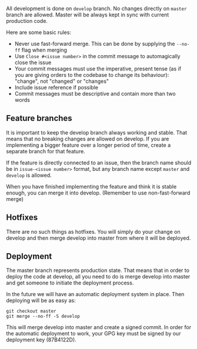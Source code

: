 All development is done on `develop` branch. No changes directly on `master`
branch are allowed. Master will be always kept in sync with current production
code.

Here are some basic rules:

- Never use fast-forward merge. This can be done by supplying the `--no-ff` flag
  when merging
- Use `Close #<issue number>` in the commit message to automagically close the
  issue
- Your commit messages must use the imperative, present tense (as if you are
  giving orders to the codebase to change its behaviour): "change", not
  "changed" or "changes"
- Include issue reference if possible
- Commit messages must be descriptive and contain more than two words

## Feature branches

It is important to keep the develop branch always working and stable. That means
that no breaking changes are allowed on develop. If you are implementing a
bigger feature over a longer period of time, create a separate branch for that
feature.

If the feature is directly connected to an issue, then the branch name should be
in `issue-<issue number>` format, but any branch name except `master` and
`develop` is allowed.

When you have finished implementing the feature and think it is stable enough,
you can merge it into develop. (Remember to use non-fast-forward merge)

## Hotfixes

There are no such things as hotfixes. You will simply do your change on develop
and then merge develop into master from where it will be deployed.

## Deployment

The master branch represents production state. That means that in order to
deploy the code at develop, all you need to do is merge develop into master and
get someone to initiate the deployment process.

In the future we will have an automatic deployment system in place. Then
deploying will be as easy as:

	git checkout master
	git merge --no-ff -S develop

This will merge develop into master and create a signed commit. In order for the
automatic deployment to work, your GPG key must be signed by our deployment
key (87B4122D).
